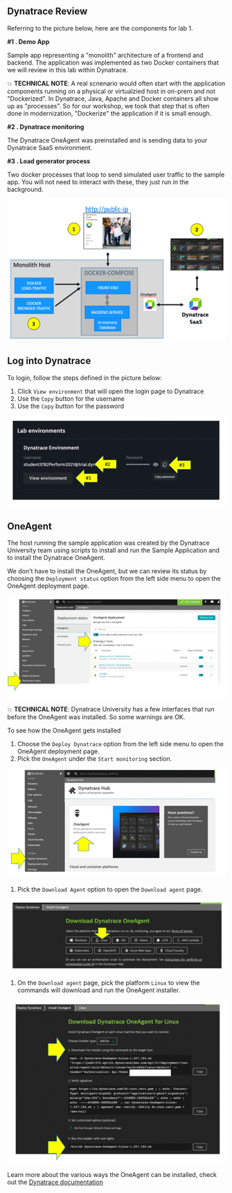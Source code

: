 ## Dynatrace Review

Referring to the picture below, here are the components for lab 1.

**#1 . Demo App**

Sample app representing a "monolith" architecture of a frontend and backend.  The application was implemented as two Docker containers that we will review in this lab within Dynatrace.

💥 **TECHNICAL NOTE**: A real scnenario would often start with the application components running on a physical or virtualzied host in on-prem and not "Dockerized". In Dynatrace, Java, Apache and Docker containers all show up as "processes".  So for our workshop, we took that step that is often done in modernization, "Dockerize" the application if it is small enough.

**#2 . Dynatrace monitoring**

The Dynatrace OneAgent was preinstalled and is sending data to your Dynatrace SaaS environment. 

**#3 . Load generator process**

Two docker processes that loop to send simulated user traffic to the sample app.  You will not need to interact with these, they just run in the background.

![image](../../../assets/images/lab1-setup.png)

## Log into Dynatrace 

To login, follow the steps defined in the picture below:

1. Click `View environment` that will open the login page to Dynatrace
1. Use the `Copy` button for the username
2. Use the `Copy` button for the password

![image](../../../assets/images/lab1-open-dynatrace.png)

## OneAgent

The host running the sample application was created by the Dynatrace University team using scripts to install and run the Sample Application and to install the Dynatrace OneAgent.

We don't have to install the OneAgent, but we can review its status by choosing the `Deployment status` option from the left side menu to open the OneAgent deployment page.

![image](../../../assets/images/lab1-deployment-status.png)

💥 **TECHNICAL NOTE**: Dynatrace University has a few interfaces that run before the OneAgent was installed. So some warnings are OK.

To see how the OneAgent gets installed

1. Choose the `Deploy Dynatrace` option from the left side menu to open the OneAgent deployment page. 
1. Pick the `OneAgent` under the `Start monitoring` section.

![image](../../../assets/images/lab1-deploy-dynatrace.png)

1. Pick the `Download Agent` option to open the `Download agent` page.

![image](../../../assets/images/lab1-download-dynatrace.png)

1. On the `Download agent` page, pick the platform `Linux` to view the commands will download and run the OneAgent installer.  

![image](../../../assets/images/lab1-install-dynatrace.png)

Learn more about the various ways the OneAgent can be installed, check out the [Dynatrace documentation](https://www.dynatrace.com/support/help/setup-and-configuration/dynatrace-oneagent/)

